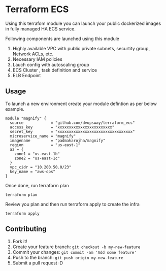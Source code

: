 # Terraform ECS

Using this terrafom module you can launch your public dockerized images in fully managed HA ECS service.

Following components are launched using this module

1. Highly available VPC with public private subnets, securtity group, Network ACLs, etc.
2. Necessary IAM policies
3. Lauch config with autoscaling group
4. ECS Cluster , task definition and service
5. ELB Endpoint

## Usage

To launch a new environment create your module defintion as per below example.

```
module "magnify" {
  source            = "github.com/dvopsway/terraform_ecs"
  access_key        = "xxxxxxxxxxxxxxxxxxxxxxxx"
  secret_key        = "xxxxxxxxxxxxxxxxxxxxxxxxxxxxxxxxx"
  microservice_name = "magnify"
  imagename         = "padmakarojha/magnify"
  region            = "us-east-1"
  az = {
    zone1 = "us-east-1b"
    zone2 = "us-east-1c"
  }
  vpc_cidr = "10.200.50.0/23"
  key_name = "aws-ops"
}
```

Once done, run terraform plan

```
terraform plan 
```

Review you plan and then run terraform apply to create the infra

```
terraform apply
```

## Contributing

1. Fork it!
2. Create your feature branch: `git checkout -b my-new-feature`
3. Commit your changes: `git commit -am 'Add some feature'`
4. Push to the branch: `git push origin my-new-feature`
5. Submit a pull request :D
